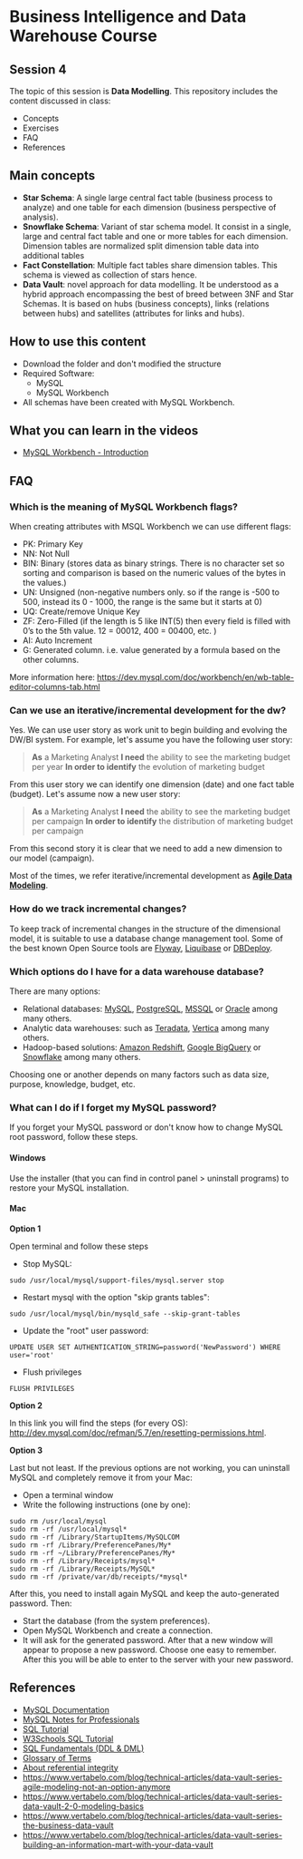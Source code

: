 # Business Intelligence and Data Warehouse Course

## Session 4

The topic of this session is **Data Modelling**. This repository includes the content discussed in class:

  - Concepts
  - Exercises
  - FAQ
  - References

## Main concepts

  - **Star Schema**: A single large central fact table (business process to analyze) and one table for each dimension (business perspective of analysis).
  - **Snowflake Schema**: Variant of star schema model. It consist in a single, large and central fact table and one or more tables for each dimension. Dimension tables are normalized split dimension table data into additional tables
  - **Fact Constellation**: Multiple fact tables share dimension tables. This schema is viewed as collection of stars hence.
  - **Data Vault**: novel approach for data modelling. It be understood as a hybrid approach encompassing the best of breed between 3NF and Star Schemas. It is based on hubs (business concepts), links (relations between hubs) and satellites (attributes for links and hubs). 
 
## How to use this content

  - Download the folder and don't modified the structure
  - Required Software:
	  - MySQL
	  - MySQL Workbench
  - All schemas have been created with MySQL Workbench.

## What you can learn in the videos

  - [MySQL Workbench - Introduction](https://vimeo.com/280760052)

## FAQ

### Which is the meaning of MySQL Workbench flags? 

When creating attributes with MSQL Workbench we can use different flags:

  - PK: Primary Key
  - NN: Not Null
  - BIN: Binary (stores data as binary strings. There is no character set so sorting and comparison is based on the numeric values of the bytes in the values.)
  - UN: Unsigned (non-negative numbers only. so if the range is -500 to 500, instead its 0 - 1000, the range is the same but it starts at 0)
  - UQ: Create/remove Unique Key
  - ZF: Zero-Filled (if the length is 5 like INT(5) then every field is filled with 0’s to the 5th value. 12 = 00012, 400 = 00400, etc. )
  - AI: Auto Increment
  - G: Generated column. i.e. value generated by a formula based on the other columns.
  
More information here: https://dev.mysql.com/doc/workbench/en/wb-table-editor-columns-tab.html

### Can we use an iterative/incremental development for the dw?

Yes. We can use user story as work unit to begin building and evolving the DW/BI system. For example, let's assume you have the following user story:
 
> **As** a Marketing Analyst
> **I need** the ability to see the marketing budget per year
> **In order to identify** the evolution of marketing budget

From this user story we can identify one dimension (date) and one fact table (budget). Let's assume now a new user story:

> **As** a Marketing Analyst
> **I need** the ability to see the marketing budget per campaign
> **In order to identify** the distribution of marketing budget per campaign

From this second story it is clear that we need to add a new dimension to our model (campaign).

Most of the times, we refer iterative/incremental development as [**Agile Data Modeling**](http://agiledata.org/essays/agileDataModeling.html).

### How do we track incremental changes?

To keep track of incremental changes in the structure of the dimensional model, it is suitable to use a database change management tool. Some of the best known Open Source tools are [Flyway](https://flywaydb.org/), [Liquibase](http://www.liquibase.org/) or [DBDeploy](http://dbdeploy.com/).

### Which options do I have for a data warehouse database?

There are many options:

 - Relational databases: [MySQL](https://mysql.com), [PostgreSQL](https://www.postgresql.org), [MSSQL](https://www.microsoft.com/en-us/sql-server) or [Oracle](www.oracle.com) among many others.
 - Analytic data warehouses: such as [Teradata](https://www.teradata.com), [Vertica](https://www.vertica.com) among many others.
 - Hadoop-based solutions: [Amazon Redshift](https://aws.amazon.com/redshift/), [Google BigQuery](https://cloud.google.com/bigquery/) or [Snowflake](https://snowflake.net) among many others.

Choosing one or another depends on many factors such as data size, purpose, knowledge, budget, etc.

### What can I do if I forget my MySQL password?

If you forget your MySQL password or don't know how to change MySQL root password, follow these steps.

#### Windows

Use the installer (that you can find in control panel > uninstall programs) to restore your MySQL installation.

#### Mac

**Option 1**

Open terminal and follow these steps

 - Stop MySQL:

``` 
sudo /usr/local/mysql/support-files/mysql.server stop
``` 

  - Restart mysql with the option "skip grants tables":

``` 
sudo /usr/local/mysql/bin/mysqld_safe --skip-grant-tables
``` 

  - Update the "root" user password:

``` 
UPDATE USER SET AUTHENTICATION_STRING=password('NewPassword') WHERE user='root'
``` 

 - Flush privileges

``` 
FLUSH PRIVILEGES
``` 

**Option 2**

In this link you will find the steps (for every OS): http://dev.mysql.com/doc/refman/5.7/en/resetting-permissions.html. 

**Option 3**

Last but not least. If the previous options are not working, you can uninstall MySQL and completely remove it from your Mac:

  - Open a terminal window
  - Write the following instructions (one by one):

```  
sudo rm /usr/local/mysql
sudo rm -rf /usr/local/mysql*
sudo rm -rf /Library/StartupItems/MySQLCOM
sudo rm -rf /Library/PreferencePanes/My*
sudo rm -rf ~/Library/PreferencePanes/My*
sudo rm -rf /Library/Receipts/mysql*
sudo rm -rf /Library/Receipts/MySQL*
sudo rm -rf /private/var/db/receipts/*mysql*
``` 

After this, you need to install again MySQL and keep the auto-generated password. Then:

 - Start the database (from the system preferences).
 - Open MySQL Workbench and create a connection. 
 - It will ask for the generated password. After that a new window will appear to propose a new password. Choose one easy to remember. After this you will be able to enter to the server with your new password.
 
## References

  - [MySQL Documentation](https://dev.mysql.com/doc/)
  - [MySQL Notes for Professionals](http://books.goalkicker.com/MySQLBook/)
  - [SQL Tutorial](http://www.sqltutorial.org/)
  - [W3Schools SQL Tutorial](https://www.w3schools.com/sql/default.asp)
  - [SQL Fundamentals (DDL & DML)](https://www.thoughtco.com/sql-fundamentals-1019780)
  - [Glossary of Terms](https://www.thoughtco.com/databases-glossary-1019603)
  - [About referential integrity](https://www.thoughtco.com/referential-integrity-definition-1019181)
  - https://www.vertabelo.com/blog/technical-articles/data-vault-series-agile-modeling-not-an-option-anymore
  - https://www.vertabelo.com/blog/technical-articles/data-vault-series-data-vault-2-0-modeling-basics
  - https://www.vertabelo.com/blog/technical-articles/data-vault-series-the-business-data-vault
  - https://www.vertabelo.com/blog/technical-articles/data-vault-series-building-an-information-mart-with-your-data-vault
